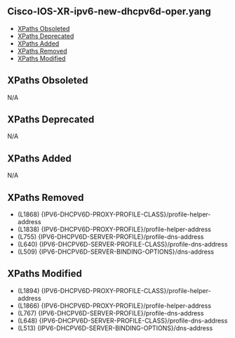 ## Cisco-IOS-XR-ipv6-new-dhcpv6d-oper.yang

- [XPaths Obsoleted](#xpaths-obsoleted)
- [XPaths Deprecated](#xpaths-deprecated)
- [XPaths Added](#xpaths-added)
- [XPaths Removed](#xpaths-removed)
- [XPaths Modified](#xpaths-modified)

## XPaths Obsoleted

N/A

## XPaths Deprecated

N/A

## XPaths Added

N/A

## XPaths Removed

- (L1868)	{IPV6-DHCPV6D-PROXY-PROFILE-CLASS}/profile-helper-address
- (L1838)	{IPV6-DHCPV6D-PROXY-PROFILE}/profile-helper-address
- (L755)	{IPV6-DHCPV6D-SERVER-PROFILE}/profile-dns-address
- (L640)	{IPV6-DHCPV6D-SERVER-PROFILE-CLASS}/profile-dns-address
- (L509)	{IPV6-DHCPV6D-SERVER-BINDING-OPTIONS}/dns-address

## XPaths Modified

- (L1894)	{IPV6-DHCPV6D-PROXY-PROFILE-CLASS}/profile-helper-address
- (L1866)	{IPV6-DHCPV6D-PROXY-PROFILE}/profile-helper-address
- (L767)	{IPV6-DHCPV6D-SERVER-PROFILE}/profile-dns-address
- (L648)	{IPV6-DHCPV6D-SERVER-PROFILE-CLASS}/profile-dns-address
- (L513)	{IPV6-DHCPV6D-SERVER-BINDING-OPTIONS}/dns-address

